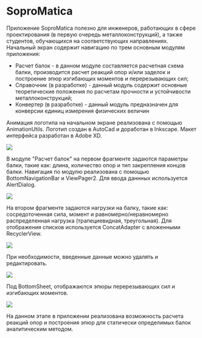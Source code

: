 # SoproMatica
Приложение SoproMatica полезно для инженеров, работающих в сфере проектирования (в первую очередь металлоконструкций), а также студентов, обучающихся на соответствующих направлениях.
Начальный экран содержит навигацию по трем основным модулям приложения:
- Расчет балок - в данном модуле составляется расчетная схема балки, производится расчет реакций опор и/или заделок и построение эпюр изгибающих моментов и перерезывающих сил;
- Справочник (в разработке) - данный модуль содержит основные теоретические положения по расчетам прочности и устойчивости металлоконструкций;
- Конвертер (в разработке) - данный модуль предназначен для конверсии единиц измерения физических величин

Анимация логотипа на начальном экране реализована с помощью AnimationUtils. Логотип создан в AutoCad и доработан в Inkscape. Макет интерфейса разработан в Adobe XD.

![](https://github.com/alex7042/SoproMatica/blob/main/App%20preview%20gifs/01_startMenu.gif)
  
В модуле "Расчет балок" на первом фрагменте задаются параметры балки, такие как: длина, количество опор и тип закрепления концов балки. Навигация по модулю реализована с помощью BottomNavigationBar и ViewPager2.
Для ввода даннных используется AlertDialog.

![](https://github.com/alex7042/SoproMatica/blob/main/App%20preview%20gifs/02_addBeamParameters.gif)

На втором фрагменте задаются нагрузки на балку, такие как: сосредоточенная сила, момент и равномерно/неравномерно распределенная нагрузка (трапециевидная, треугольная). Для отображения списков используется ConcatAdapter с вложенными RecyclerView.

![](https://github.com/alex7042/SoproMatica/blob/main/App%20preview%20gifs/03_addBeamLoads.gif)

При необходимости, введенные данные можно удалять и редактировать.

![](https://github.com/alex7042/SoproMatica/blob/main/App%20preview%20gifs/04_recreateBeamLoads.gif)

Под BottomSheet, отображаются эпюры перерезывающих сил и изгибающих моментов.

![](https://github.com/alex7042/SoproMatica/blob/main/App%20preview%20gifs/05_resultGraphs.gif)

На данном этапе в приложении реализована возможность расчета реакций опор и построения эпюр для статически определимых балок аналитическим методом.
